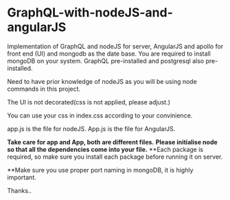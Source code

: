 # GraphQL-with-nodeJS-and-angularJS
Implementation of GraphQL and nodeJS for server, AngularJS and apollo for front end  (UI) and mongodb as the date base.
You are required to install mongoDB on your system.
GraphQL pre-installed and postgresql also pre-installed.

Need to have prior knowledge of nodeJS as you will be using node commands in this project.

The UI is not decorated(css is not applied, please adjust.)

You can use your css in index.css according to your convinience.

app.js is the file for nodeJS.
App.js is the file for AngularJS.

**Take care for app and App, both are different files.**
**Please initialise node so that all the dependencies come into your file.**
**Each package is required, so make sure you install each package before running it on server.

**Make sure you use proper port naming in mongoDB, it is highly important.

Thanks..
